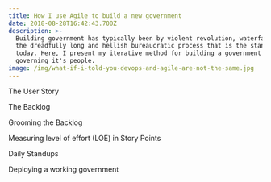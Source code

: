 ```yaml
---
title: How I use Agile to build a new government
date: 2018-08-28T16:42:43.700Z
description: >-
  Building government has typically been by violent revolution, waterfall, or
  the dreadfully long and hellish bureaucratic process that is the standard
  today. Here, I present my iterative method for building a government and
  governing it's people.
image: /img/what-if-i-told-you-devops-and-agile-are-not-the-same.jpg
---
```

The User Story

The Backlog

Grooming the Backlog

Measuring level of effort (LOE) in Story Points

Daily Standups

Deploying a working government
